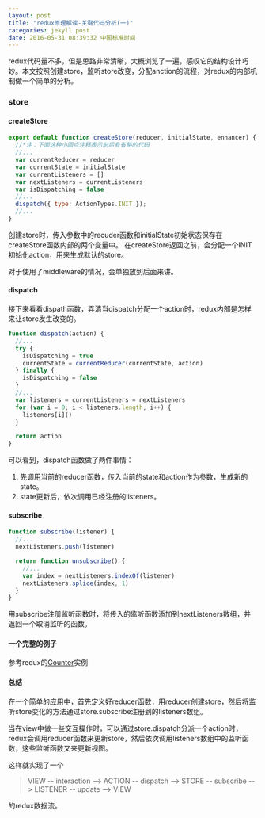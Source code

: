```yaml
---
layout: post
title: "redux原理解读-关键代码分析(一)"
categories: jekyll post
date: 2016-05-31 08:39:32 中国标准时间
---
```


redux代码量不多，但是思路非常清晰，大概浏览了一遍，感叹它的结构设计巧妙。本文按照创建store，监听store改变，分配anction的流程，对redux的内部机制做一个简单的分析。

### store

#### createStore

```js
export default function createStore(reducer, initialState, enhancer) {
  //*注：下面这种小圆点注释表示前后有省略的代码
  //...
  var currentReducer = reducer
  var currentState = initialState
  var currentListeners = []
  var nextListeners = currentListeners
  var isDispatching = false
  //...
  dispatch({ type: ActionTypes.INIT });
  //...
}
```

创建store时，传入参数中的recuder函数和initialState初始状态保存在createStore函数内部的两个变量中。
在createStore返回之前，会分配一个INIT初始化action，用来生成默认的store。

对于使用了middleware的情况，会单独放到后面来讲。

#### dispatch

接下来看看dispath函数，弄清当dispatch分配一个action时，redux内部是怎样来让store发生改变的。

```js
function dispatch(action) {
  //...
  try {
    isDispatching = true
    currentState = currentReducer(currentState, action)
  } finally {
    isDispatching = false
  }
  //...
  var listeners = currentListeners = nextListeners
  for (var i = 0; i < listeners.length; i++) {
    listeners[i]()
  }

  return action
}
```

可以看到，dispatch函数做了两件事情：

1. 先调用当前的reducer函数，传入当前的state和action作为参数，生成新的state。
2. state更新后，依次调用已经注册的listeners。

#### subscribe

```js
function subscribe(listener) {
  //...
  nextListeners.push(listener)

  return function unsubscribe() {
    //...
    var index = nextListeners.indexOf(listener)
    nextListeners.splice(index, 1)
  }
}
```

用subscribe注册监听函数时，将传入的监听函数添加到nextListeners数组，并返回一个取消监听的函数。

#### 一个完整的例子

参考redux的[Counter][1]实例

#### 总结

在一个简单的应用中，首先定义好reducer函数，用reducer创建store，然后将监听store变化的方法通过store.subscribe注册到的listeners数组。

当在view中做一些交互操作时，可以通过store.dispatch分派一个action时，redux会调用reducer函数来更新store，然后依次调用listeners数组中的监听函数，这些监听函数又来更新视图。

这样就实现了一个

>VIEW -- interaction --> ACTION -- dispatch --> STORE -- subscribe --> LISTENER -- update --> VIEW

的redux数据流。

[1]: https://github.com/reactjs/redux/tree/master/examples/counter
